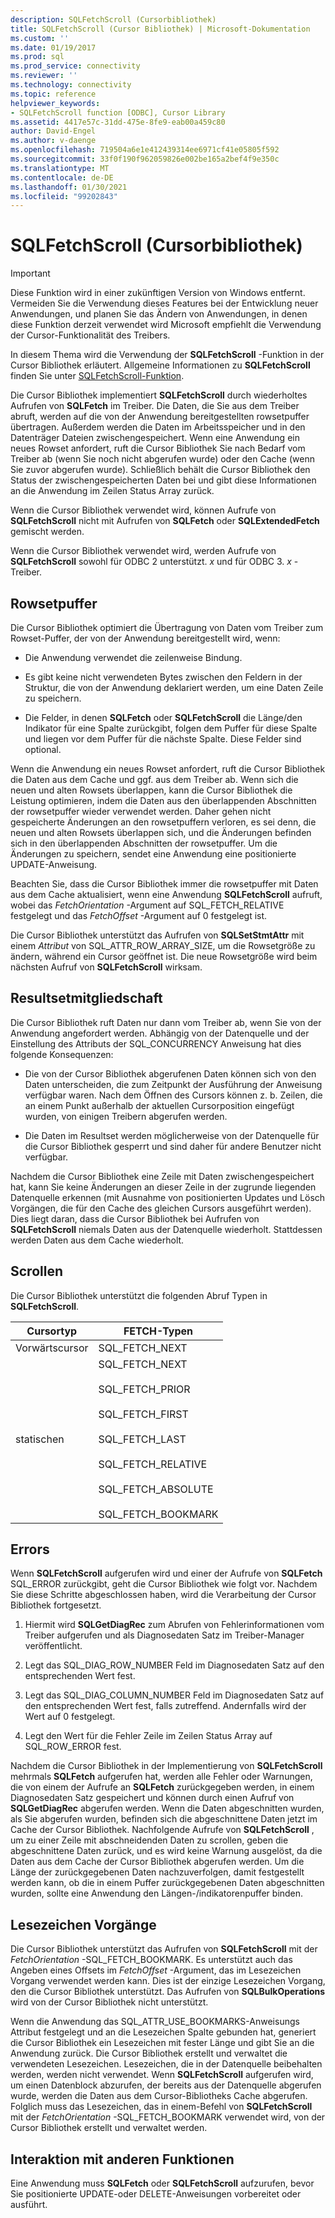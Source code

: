 ```yaml
---
description: SQLFetchScroll (Cursorbibliothek)
title: SQLFetchScroll (Cursor Bibliothek) | Microsoft-Dokumentation
ms.custom: ''
ms.date: 01/19/2017
ms.prod: sql
ms.prod_service: connectivity
ms.reviewer: ''
ms.technology: connectivity
ms.topic: reference
helpviewer_keywords:
- SQLFetchScroll function [ODBC], Cursor Library
ms.assetid: 4417e57c-31dd-475e-8fe9-eab00a459c80
author: David-Engel
ms.author: v-daenge
ms.openlocfilehash: 719504a6e1e412439314ee6971cf41e05805f592
ms.sourcegitcommit: 33f0f190f962059826e002be165a2bef4f9e350c
ms.translationtype: MT
ms.contentlocale: de-DE
ms.lasthandoff: 01/30/2021
ms.locfileid: "99202843"
---
```

# <a name="sqlfetchscroll-cursor-library"></a>SQLFetchScroll (Cursorbibliothek)
> [!IMPORTANT]  
>  Diese Funktion wird in einer zukünftigen Version von Windows entfernt. Vermeiden Sie die Verwendung dieses Features bei der Entwicklung neuer Anwendungen, und planen Sie das Ändern von Anwendungen, in denen diese Funktion derzeit verwendet wird Microsoft empfiehlt die Verwendung der Cursor-Funktionalität des Treibers.  
  
 In diesem Thema wird die Verwendung der **SQLFetchScroll** -Funktion in der Cursor Bibliothek erläutert. Allgemeine Informationen zu **SQLFetchScroll** finden Sie unter [SQLFetchScroll-Funktion](../../../odbc/reference/syntax/sqlfetchscroll-function.md).  
  
 Die Cursor Bibliothek implementiert **SQLFetchScroll** durch wiederholtes Aufrufen von **SQLFetch** im Treiber. Die Daten, die Sie aus dem Treiber abruft, werden auf die von der Anwendung bereitgestellten rowsetpuffer übertragen. Außerdem werden die Daten im Arbeitsspeicher und in den Datenträger Dateien zwischengespeichert. Wenn eine Anwendung ein neues Rowset anfordert, ruft die Cursor Bibliothek Sie nach Bedarf vom Treiber ab (wenn Sie noch nicht abgerufen wurde) oder den Cache (wenn Sie zuvor abgerufen wurde). Schließlich behält die Cursor Bibliothek den Status der zwischengespeicherten Daten bei und gibt diese Informationen an die Anwendung im Zeilen Status Array zurück.  
  
 Wenn die Cursor Bibliothek verwendet wird, können Aufrufe von **SQLFetchScroll** nicht mit Aufrufen von **SQLFetch** oder **SQLExtendedFetch** gemischt werden.  
  
 Wenn die Cursor Bibliothek verwendet wird, werden Aufrufe von **SQLFetchScroll** sowohl für ODBC 2 unterstützt. *x* und für ODBC 3. *x* -Treiber.  
  
## <a name="rowset-buffers"></a>Rowsetpuffer  
 Die Cursor Bibliothek optimiert die Übertragung von Daten vom Treiber zum Rowset-Puffer, der von der Anwendung bereitgestellt wird, wenn:  
  
-   Die Anwendung verwendet die zeilenweise Bindung.  
  
-   Es gibt keine nicht verwendeten Bytes zwischen den Feldern in der Struktur, die von der Anwendung deklariert werden, um eine Daten Zeile zu speichern.  
  
-   Die Felder, in denen **SQLFetch** oder **SQLFetchScroll** die Länge/den Indikator für eine Spalte zurückgibt, folgen dem Puffer für diese Spalte und liegen vor dem Puffer für die nächste Spalte. Diese Felder sind optional.  
  
 Wenn die Anwendung ein neues Rowset anfordert, ruft die Cursor Bibliothek die Daten aus dem Cache und ggf. aus dem Treiber ab. Wenn sich die neuen und alten Rowsets überlappen, kann die Cursor Bibliothek die Leistung optimieren, indem die Daten aus den überlappenden Abschnitten der rowsetpuffer wieder verwendet werden. Daher gehen nicht gespeicherte Änderungen an den rowsetpuffern verloren, es sei denn, die neuen und alten Rowsets überlappen sich, und die Änderungen befinden sich in den überlappenden Abschnitten der rowsetpuffer. Um die Änderungen zu speichern, sendet eine Anwendung eine positionierte UPDATE-Anweisung.  
  
 Beachten Sie, dass die Cursor Bibliothek immer die rowsetpuffer mit Daten aus dem Cache aktualisiert, wenn eine Anwendung **SQLFetchScroll** aufruft, wobei das *FetchOrientation* -Argument auf SQL_FETCH_RELATIVE festgelegt und das *FetchOffset* -Argument auf 0 festgelegt ist.  
  
 Die Cursor Bibliothek unterstützt das Aufrufen von **SQLSetStmtAttr** mit einem *Attribut* von SQL_ATTR_ROW_ARRAY_SIZE, um die Rowsetgröße zu ändern, während ein Cursor geöffnet ist. Die neue Rowsetgröße wird beim nächsten Aufruf von **SQLFetchScroll** wirksam.  
  
## <a name="result-set-membership"></a>Resultsetmitgliedschaft  
 Die Cursor Bibliothek ruft Daten nur dann vom Treiber ab, wenn Sie von der Anwendung angefordert werden. Abhängig von der Datenquelle und der Einstellung des Attributs der SQL_CONCURRENCY Anweisung hat dies folgende Konsequenzen:  
  
-   Die von der Cursor Bibliothek abgerufenen Daten können sich von den Daten unterscheiden, die zum Zeitpunkt der Ausführung der Anweisung verfügbar waren. Nach dem Öffnen des Cursors können z. b. Zeilen, die an einem Punkt außerhalb der aktuellen Cursorposition eingefügt wurden, von einigen Treibern abgerufen werden.  
  
-   Die Daten im Resultset werden möglicherweise von der Datenquelle für die Cursor Bibliothek gesperrt und sind daher für andere Benutzer nicht verfügbar.  
  
 Nachdem die Cursor Bibliothek eine Zeile mit Daten zwischengespeichert hat, kann Sie keine Änderungen an dieser Zeile in der zugrunde liegenden Datenquelle erkennen (mit Ausnahme von positionierten Updates und Lösch Vorgängen, die für den Cache des gleichen Cursors ausgeführt werden). Dies liegt daran, dass die Cursor Bibliothek bei Aufrufen von **SQLFetchScroll** niemals Daten aus der Datenquelle wiederholt. Stattdessen werden Daten aus dem Cache wiederholt.  
  
## <a name="scrolling"></a>Scrollen  
 Die Cursor Bibliothek unterstützt die folgenden Abruf Typen in **SQLFetchScroll**.  
  
|Cursortyp|FETCH-Typen|  
|-----------------|-----------------|  
|Vorwärtscursor|SQL_FETCH_NEXT|  
|statischen|SQL_FETCH_NEXT<br /><br /> SQL_FETCH_PRIOR<br /><br /> SQL_FETCH_FIRST<br /><br /> SQL_FETCH_LAST<br /><br /> SQL_FETCH_RELATIVE<br /><br /> SQL_FETCH_ABSOLUTE<br /><br /> SQL_FETCH_BOOKMARK|  
  
## <a name="errors"></a>Errors  
 Wenn **SQLFetchScroll** aufgerufen wird und einer der Aufrufe von **SQLFetch** SQL_ERROR zurückgibt, geht die Cursor Bibliothek wie folgt vor. Nachdem Sie diese Schritte abgeschlossen haben, wird die Verarbeitung der Cursor Bibliothek fortgesetzt.  
  
1.  Hiermit wird **SQLGetDiagRec** zum Abrufen von Fehlerinformationen vom Treiber aufgerufen und als Diagnosedaten Satz im Treiber-Manager veröffentlicht.  
  
2.  Legt das SQL_DIAG_ROW_NUMBER Feld im Diagnosedaten Satz auf den entsprechenden Wert fest.  
  
3.  Legt das SQL_DIAG_COLUMN_NUMBER Feld im Diagnosedaten Satz auf den entsprechenden Wert fest, falls zutreffend. Andernfalls wird der Wert auf 0 festgelegt.  
  
4.  Legt den Wert für die Fehler Zeile im Zeilen Status Array auf SQL_ROW_ERROR fest.  
  
 Nachdem die Cursor Bibliothek in der Implementierung von **SQLFetchScroll** mehrmals **SQLFetch** aufgerufen hat, werden alle Fehler oder Warnungen, die von einem der Aufrufe an **SQLFetch** zurückgegeben werden, in einem Diagnosedaten Satz gespeichert und können durch einen Aufruf von **SQLGetDiagRec** abgerufen werden. Wenn die Daten abgeschnitten wurden, als Sie abgerufen wurden, befinden sich die abgeschnittene Daten jetzt im Cache der Cursor Bibliothek. Nachfolgende Aufrufe von **SQLFetchScroll** , um zu einer Zeile mit abschneidenden Daten zu scrollen, geben die abgeschnittene Daten zurück, und es wird keine Warnung ausgelöst, da die Daten aus dem Cache der Cursor Bibliothek abgerufen werden. Um die Länge der zurückgegebenen Daten nachzuverfolgen, damit festgestellt werden kann, ob die in einem Puffer zurückgegebenen Daten abgeschnitten wurden, sollte eine Anwendung den Längen-/indikatorenpuffer binden.  
  
## <a name="bookmark-operations"></a>Lesezeichen Vorgänge  
 Die Cursor Bibliothek unterstützt das Aufrufen von **SQLFetchScroll** mit der *FetchOrientation* -SQL_FETCH_BOOKMARK. Es unterstützt auch das Angeben eines Offsets im *FetchOffset* -Argument, das im Lesezeichen Vorgang verwendet werden kann. Dies ist der einzige Lesezeichen Vorgang, den die Cursor Bibliothek unterstützt. Das Aufrufen von **SQLBulkOperations** wird von der Cursor Bibliothek nicht unterstützt.  
  
 Wenn die Anwendung das SQL_ATTR_USE_BOOKMARKS-Anweisungs Attribut festgelegt und an die Lesezeichen Spalte gebunden hat, generiert die Cursor Bibliothek ein Lesezeichen mit fester Länge und gibt Sie an die Anwendung zurück. Die Cursor Bibliothek erstellt und verwaltet die verwendeten Lesezeichen. Lesezeichen, die in der Datenquelle beibehalten werden, werden nicht verwendet. Wenn **SQLFetchScroll** aufgerufen wird, um einen Datenblock abzurufen, der bereits aus der Datenquelle abgerufen wurde, werden die Daten aus dem Cursor-Bibliotheks Cache abgerufen. Folglich muss das Lesezeichen, das in einem-Befehl von **SQLFetchScroll** mit der *FetchOrientation* -SQL_FETCH_BOOKMARK verwendet wird, von der Cursor Bibliothek erstellt und verwaltet werden.  
  
## <a name="interaction-with-other-functions"></a>Interaktion mit anderen Funktionen  
 Eine Anwendung muss **SQLFetch** oder **SQLFetchScroll** aufzurufen, bevor Sie positionierte UPDATE-oder DELETE-Anweisungen vorbereitet oder ausführt.
